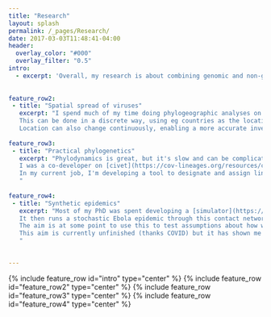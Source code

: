 ```yaml
---
title: "Research"
layout: splash
permalink: /_pages/Research/
date: 2017-03-03T11:48:41-04:00
header:
  overlay_color: "#000"
  overlay_filter: "0.5"
intro: 
  - excerpt: 'Overall, my research is about combining genomic and non-genomic data to learn about how viruses spread in space and time. I do this by using the field of phylodynamics, the combination of evolution, epidemiology and immunology.'
  
  
feature_row2:
 - title: "Spatial spread of viruses"
   excerpt: "I spend much of my time doing phylogeographic analyses on large and small datasets. These analyses use sample locations to infer how location has evolved along a phylogeny over time: in other words, where and when did the virus move in the past?
   This can be done in a discrete way, using eg countries as the location, and non-genomic data can be included to find out what predicts movement between locations. 
   Location can also change continuously, enabling a more accurate investigation of how a virus may spread within a country. Both can be used to identify source-sink dynamics and identify targetted non-pharmaceutical interventions."
   
feature_row3:
 - title: "Practical phylogenetics"
   excerpt: "Phylodynamics is great, but it's slow and can be complicated to interpret. Condensing genomic information into easier to understand analyses with quick turnaround times has been an important part of my career so far. 
   I was a co-developer on [civet](https://cov-lineages.org/resources/civet.html) and [grinch](https://cov-lineages.org/index.html#global_reports), both designed to make the huge amount of SARS-CoV-2 genomic data accessible and useable for data producers and the general public respectively.
   In my current job, I'm developing a tool to designate and assign lineages for Dengue virus (similar to the [pango lineage system](https://www.pango.network/)) to better describe global Dengue diversity, again without the need to perform complex analyses.
   "
   
feature_row4:
 - title: "Synthetic epidemics"
   excerpt: "Most of my PhD was spent developing a [simulator](https://github.com/ViralVerity/ABSynthE) to explore the spread of Ebola virus in Sierra Leone. Every person in Sierra Leone is assigned a contact network based on a hierarchical population structure.
   It then runs a stochastic Ebola epidemic through this contact network and spits out phylogenetic trees.
   The aim is at some point to use this to test assumptions about how which samples we sequence in epidemics to produce the most accurate results with the fewest resources used.
   This aim is currently unfinished (thanks COVID) but it has shown me where to push Python to its limits of memory usage and time efficiency, and also how to write recursive functions which won't crash my computer.
   " 
 

---
```



{% include feature_row id="intro" type="center" %}
{% include feature_row id="feature_row2" type="center" %}
{% include feature_row id="feature_row3" type="center" %}
{% include feature_row id="feature_row4" type="center" %}